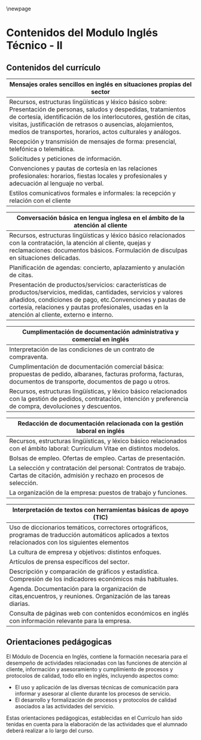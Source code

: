 \newpage
# Contenidos del Modulo Inglés Técnico - II

## Contenidos del currículo

| **Mensajes orales sencillos en inglés en situaciones propias del sector**|
|--------------------------------------------------------------------------|
|Recursos, estructuras lingüísticas y léxico básico sobre: Presentación de personas, saludos y despedidas, tratamientos de cortesía, identificación de los interlocutores, gestión de citas, visitas, justificación de retrasos o ausencias, alojamientos, medios de transportes, horarios, actos culturales y análogos.|
|Recepción y transmisión de mensajes de forma: presencial, telefónica o telemática.|
|Solicitudes y peticiones de información.|
| Convenciones y pautas de cortesía en las relaciones profesionales: horarios, fiestas locales y profesionales y adecuación al lenguaje no verbal.|
|Estilos comunicativos formales e informales: la recepción y relación con el cliente|

|**Conversación básica en lengua inglesa en el ámbito de la atención al cliente**|
|---------------------------------------------|
|Recursos, estructuras lingüísticas y léxico básico relacionados con la contratación, la atención al cliente, quejas y reclamaciones: documentos básicos. Formulación de disculpas en situaciones delicadas.|
|Planificación de agendas: concierto, aplazamiento y anulación de citas.|
|Presentación de productos/servicios: características de productos/servicios, medidas, cantidades, servicios y valores añadidos, condiciones de pago, etc.Convenciones y pautas de cortesía, relaciones y pautas profesionales, usadas en la atención al cliente, externo e interno.|


|**Cumplimentación de documentación administrativa y comercial en inglés**|
|-------------------------------------------------------------------------|
| Interpretación de las condiciones de un contrato de compraventa.|
| Cumplimentación de documentación comercial básica: propuestas de pedido, albaranes, facturas proforma, facturas, documentos de transporte, documentos de pago u otros.|
| Recursos, estructuras lingüísticas, y léxico básico relacionados con la gestión de pedidos, contratación, intención y preferencia de compra, devoluciones y descuentos.|

|**Redacción de documentación relacionada con la gestión laboral en inglés**|
|---------------------------------------------------------------------------|
| Recursos, estructuras lingüísticas, y léxico básico relacionados con el ámbito laboral: Currículum Vitae en distintos modelos.|
|Bolsas de empleo. Ofertas de empleo. Cartas de presentación.|
| La selección y contratación del personal: Contratos de trabajo. Cartas de citación, admisión y rechazo en procesos de selección.|
| La organización de la empresa: puestos de trabajo y funciones.|


|**Interpretación de textos con herramientas básicas de apoyo (TIC)**|
|--------------------------------------------------------------------|
|Uso de diccionarios temáticos, correctores ortográficos, programas de traducción automáticos aplicados a textos relacionados con los siguientes elementos|
| La cultura de empresa y objetivos: distintos enfoques.|
| Artículos de prensa específicos del sector.|
| Descripción y comparación de gráficos y estadística. Compresión de los indicadores económicos más habituales.|
|Agenda. Documentación para la organización de citas,encuentros, y reuniones. Organización de las tareas diarias.|
| Consulta de páginas web con contenidos económicos en inglés con información relevante para la empresa.|

## Orientaciones pedágogicas 

El Módulo de Docencia en Inglés, contiene la formación necesaria para el desempeño de actividades relacionadas con las funciones de atención al cliente, información y asesoramiento y cumplimiento de procesos y protocolos de calidad, todo ello en inglés, incluyendo aspectos como:

* El uso y aplicación de las diversas técnicas de comunicación para informar y asesorar al cliente durante los procesos de servicio.
* El desarrollo y formalización de procesos y protocolos de calidad asociados a las actividades del servicio.

Estas orientaciones pedágogicas, establecidas en el Currículo han sido tenidas en cuenta para la elaboración de las actividades que el alumnado deberá realizar a lo largo del curso.
